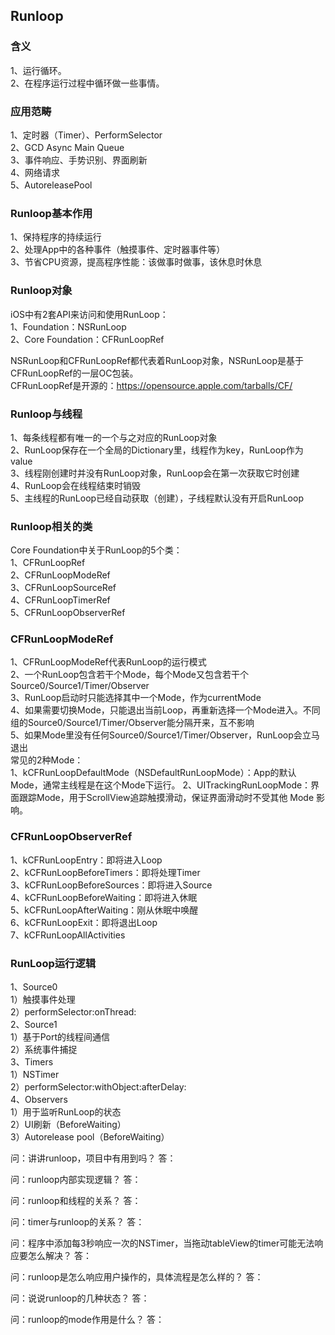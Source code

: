 ##  Runloop


### 含义
1、运行循环。<br/>
2、在程序运行过程中循环做一些事情。<br/>


### 应用范畴
1、定时器（Timer）、PerformSelector<br/>
2、GCD Async Main Queue<br/>
3、事件响应、手势识别、界面刷新<br/>
4、网络请求<br/>
5、AutoreleasePool<br/>


### Runloop基本作用
1、保持程序的持续运行<br/>
2、处理App中的各种事件（触摸事件、定时器事件等）<br/>
3、节省CPU资源，提高程序性能：该做事时做事，该休息时休息<br/>


### Runloop对象
iOS中有2套API来访问和使用RunLoop：<br/>
1、Foundation：NSRunLoop<br/>
2、Core Foundation：CFRunLoopRef<br/>

NSRunLoop和CFRunLoopRef都代表着RunLoop对象，NSRunLoop是基于CFRunLoopRef的一层OC包装。<br/>
CFRunLoopRef是开源的：https://opensource.apple.com/tarballs/CF/


### Runloop与线程
1、每条线程都有唯一的一个与之对应的RunLoop对象<br/>
2、RunLoop保存在一个全局的Dictionary里，线程作为key，RunLoop作为value<br/>
3、线程刚创建时并没有RunLoop对象，RunLoop会在第一次获取它时创建<br/>
4、RunLoop会在线程结束时销毁<br/>
5、主线程的RunLoop已经自动获取（创建），子线程默认没有开启RunLoop<br/>


### Runloop相关的类
Core Foundation中关于RunLoop的5个类：<br/>
1、CFRunLoopRef<br/>
2、CFRunLoopModeRef<br/>
3、CFRunLoopSourceRef<br/>
4、CFRunLoopTimerRef<br/>
5、CFRunLoopObserverRef<br/>


### CFRunLoopModeRef
1、CFRunLoopModeRef代表RunLoop的运行模式<br/>
2、一个RunLoop包含若干个Mode，每个Mode又包含若干个Source0/Source1/Timer/Observer<br/>
3、RunLoop启动时只能选择其中一个Mode，作为currentMode<br/>
4、如果需要切换Mode，只能退出当前Loop，再重新选择一个Mode进入。不同组的Source0/Source1/Timer/Observer能分隔开来，互不影响<br/>
5、如果Mode里没有任何Source0/Source1/Timer/Observer，RunLoop会立马退出<br/>
常见的2种Mode：<br/>
1、kCFRunLoopDefaultMode（NSDefaultRunLoopMode）：App的默认Mode，通常主线程是在这个Mode下运行。
2、UITrackingRunLoopMode：界面跟踪Mode，用于ScrollView追踪触摸滑动，保证界面滑动时不受其他 Mode 影响。


### CFRunLoopObserverRef
1、kCFRunLoopEntry：即将进入Loop<br/>
2、kCFRunLoopBeforeTimers：即将处理Timer<br/>
3、kCFRunLoopBeforeSources：即将进入Source<br/>
4、kCFRunLoopBeforeWaiting：即将进入休眠<br/>
5、kCFRunLoopAfterWaiting：刚从休眠中唤醒<br/>
6、kCFRunLoopExit：即将退出Loop<br/>
7、kCFRunLoopAllActivities<br/>


### RunLoop运行逻辑
1、Source0<br/>
1）触摸事件处理<br/>
2）performSelector:onThread:<br/>
2、Source1<br/>
1）基于Port的线程间通信<br/>
2）系统事件捕捉<br/>
3、Timers<br/>
1）NSTimer<br/>
2）performSelector:withObject:afterDelay:<br/>
4、Observers<br/>
1）用于监听RunLoop的状态<br/>
2）UI刷新（BeforeWaiting）<br/>
3）Autorelease pool（BeforeWaiting）<br/>


问：讲讲runloop，项目中有用到吗？
答：


问：runloop内部实现逻辑？
答：


问：runloop和线程的关系？
答：


问：timer与runloop的关系？
答：


问：程序中添加每3秒响应一次的NSTimer，当拖动tableView的timer可能无法响应要怎么解决？
答：


问：runloop是怎么响应用户操作的，具体流程是怎么样的？
答：


问：说说runloop的几种状态？
答：


问：runloop的mode作用是什么？
答：
